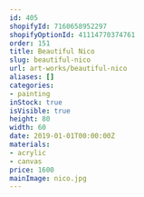 ```yaml
---
id: 405
shopifyId: 7160658952297
shopifyOptionId: 41114770374761
order: 151
title: Beautiful Nico
slug: beautiful-nico
url: art-works/beautiful-nico
aliases: []
categories:
- painting
inStock: true
isVisible: true
height: 80
width: 60
date: 2019-01-01T00:00:00Z
materials:
- acrylic
- canvas
price: 1600
mainImage: nico.jpg
---
```


